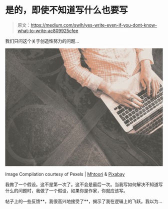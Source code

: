 # 是的，即使不知道写什么也要写

> 原文：<https://medium.com/swlh/yes-write-even-if-you-dont-know-what-to-write-ac809925cfee>

我们只问这个关于创造性努力的问题…

![](img/eaa9db3ab160586ab4040704f87c5845.png)

Image Compilation courtesy of Pexels | [Mhtoori](https://www.pexels.com/photo/aerial-photography-of-concrete-road-1646164/) & [Pixabay](https://www.pexels.com/photo/author-blog-create-creative-267569/)

我做了一个假设。这不是第一次了。这不会是最后一次。当我写如何解决不知道写什么的问题时，我做了一个假设，如果你是作家，你就应该写。

帖子上的一些反馈**，我很高兴地接受了**，揭示了我在逻辑上的飞跃。我以为…